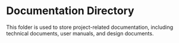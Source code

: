 # Documentation Directory

This folder is used to store project-related documentation, including technical documents, user manuals, and design documents.